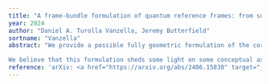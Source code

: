 ```yaml
---
title: "A frame-bundle formulation of quantum reference frames: from superposition of perspectives to superposition of geometries"
year: 2024
author: "Daniel A. Turolla Vanzella, Jeremy Butterfield"
sortname: "Vanzella"
abstract: "We provide a possible fully geometric formulation of the core idea of quantum reference frames (QRFs) as it has been applied in the context of gravity, freeing its definition from unnecessary (though convenient) ingredients, such as coordinate systems. Our formulation is based on two main ideas. First, a QRF encodes uncertainty about what is the observer's (and, hence, the measuring apparatus's) perception of time and space at each spacetime point (i.e., event). For this, an observer at an event p is modeled, as usual, as a tetrad in the tangent space Tp. So a QRF at an event p is a complex function on the tetrads at p. Second, we use the result that one can specify a metric on a given manifold by stipulating that a basis one assigns at each tangent space is to be a tetrad in the metric one wants to specify. Hence a spacetime, i.e. manifold plus metric, together with a choice of \"point of view\" on it, is represented by a section of the bundle of bases, understood as taking the basis assigned to each point to be a tetrad. Thus a superposition of spacetimes gets represented as, roughly speaking, an assignment of complex amplitudes to sections of this bundle. A QRF, defined here as the collection of complex amplitudes assigned to bases at events--i.e., a complex function defined on the bundle of bases of the manifold--can describe, in a local way (i.e., attributing the amplitudes to bases at events instead of to whole sections), these superposition. 

We believe that this formulation sheds some light on some conceptual aspects and possible extensions of current ideas about QRFs. For instance, thinking in geometric terms makes it clear that the idea of QRFs applied to the gravitational scenarios treated in the literature (beyond linear approximation) lacks predictive power due to arbitrariness which, we argue, can only be resolved by some further input from physics."
reference: 'arXiv: <a href="https://arxiv.org/abs/2406.15838" target="_blank">2406.15838 [gr-qc]</a>.'
---
```

